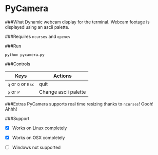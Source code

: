 # PyCamera

###What
Dynamic webcam display for the terminal. Webcam footage is displayed using an ascii palette.

###Requires
`ncurses` and `opencv`

###Run
```
python pycamera.py
```
###Controls

Keys  | Actions
----- | -------
<kbd>q</kbd> or <kbd>Q</kbd> or <kbd>Esc</kbd> | quit
<kbd>p</kbd> or <kbd>P</kbd> | Change ascii palette

###Extras
PyCamera supports real time resizing thanks to `ncurses`! Oooh! Ahhh!

###Support

- [x] Works on Linux completely

- [x] Works on OSX completely

- [ ] Windows not supported
